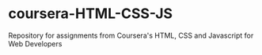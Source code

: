 # coursera-HTML-CSS-JS
Repository for assignments from Coursera's HTML, CSS and Javascript for Web Developers
